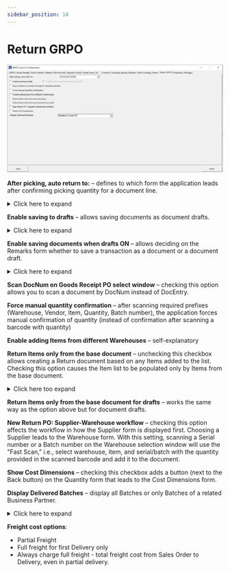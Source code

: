 ```yaml
---
sidebar_position: 14
---
```


# Return GRPO

![Return GRPO](./media/cc-return-grpo.webp)

**After picking, auto return to:** – defines to which form the application leads after confirming picking quantity for a document line.
    <details>
    <summary>Click here to expand</summary>
    <div>
    **Main Document Workflow**
        ![Main Document Workflow](./media/return-grpo/main-document-workflow.PNG)
        **Item Details WorkFlow**
        ![Item Details Workflow](./media/return-grpo/item-details-workflow.PNG)
    </div>
    </details>

**Enable saving to drafts** – allows saving documents as document drafts.
    <details>
    <summary>Click here to expand</summary>
    <div>
    By default, the option is switched off, and the Remarks window looks like this:
        ![Remarks Window](./media/return-grpo/remarks-window-01.png)
    When the option is switched on, the Remarks window looks like this:
        ![Remarks Window](./media/return-grpo/remarks-window-02.png)
    </div>
    </details>

**Enable saving documents when drafts ON** – allows deciding on the Remarks form whether to save a transaction as a document or a document draft.
    <details>
    <summary>Click here to expand</summary>
    <div>
    When the option is checked, two options are available in the Remarks field:
        ![Save Documents](./media/return-grpo/save-documents.png)
    </div>
    </details>

**Scan DocNum on Goods Receipt PO select window** – checking this option allows you to scan a document by DocNum instead of DocEntry.

**Force manual quantity confirmation** – after scanning required prefixes (Warehouse, Vendor, Item, Quantity, Batch number), the application forces manual confirmation of quantity (instead of confirmation after scanning a barcode with quantity)

**Enable adding Items from different Warehouses** – self-explanatory

**Return Items only from the base document** – unchecking this checkbox allows creating a Return document based on any Items added to the list. Checking this option causes the Item list to be populated only by Items from the base document.
    <details>
    <summary>Click here too expand</summary>
    <div>
    ![Returns Operations](./media/return-grpo/returns-operations.png) ![Goods Return Operations](./media/return-grpo/goods-return-operations.png) ![Goods Receipt](./media/return-grpo/goods-receipt.png) ![Document Details](./media/return-grpo/document-details-03.png)
    </div>
    </details>

**Return Items only from the base document for drafts** – works the same way as the option above but for document drafts.

**New Return PO: Supplier-Warehouse workflow** – checking this option affects the workflow in how the Supplier form is displayed first. Choosing a Supplier leads to the Warehouse form. With this setting, scanning a Serial number or a Batch number on the Warehouse selection window will use the "Fast Scan," i.e., select warehouse, item, and serial/batch with the quantity provided in the scanned barcode and add it to the document.

**Show Cost Dimensions** – checking this checkbox adds a button (next to the Back button) on the Quantity form that leads to the Cost Dimensions form.

**Display Delivered Batches** – display all Batches or only Batches of a related Business Partner.
    <details>
    <summary>Click here to expand</summary>
    <div>
    Reflects the related SAP Business One option:
        ![Display Delivered Batches](./media/return-grpo/return-batches.png)
    </div>
    </details>

**Freight cost options**:

- Partial Freight
- Full freight for first Delivery only
- Always charge full freight - total freight cost from Sales Order to Delivery, even in partial delivery.
